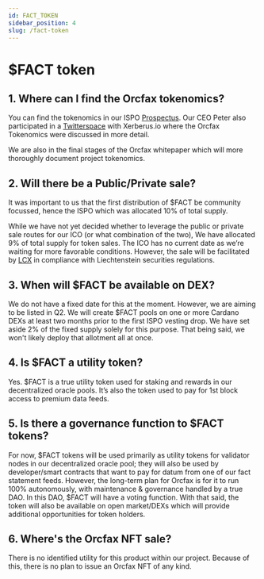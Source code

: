 ```yaml
---
id: FACT_TOKEN
sidebar_position: 4
slug: /fact-token
---
```


# $FACT token

## 1. Where can I find the Orcfax tokenomics?

You can find the tokenomics in our ISPO [Prospectus](https://orcfax.io/assets/Orcfax-ISPO-Prospectus--March15-2023.pdf). Our CEO Peter also participated in a [Twitterspace](https://twitter.com/i/status/1647964885009965061) with Xerberus.io where the Orcfax Tokenomics were discussed in more detail.

We are also in the final stages of the Orcfax whitepaper which will more thoroughly document project tokenomics.

## 2. Will there be a Public/Private sale?

It was important to us that the first distribution of $FACT be community focussed, hence the ISPO which was allocated 10% of total supply.

While we have not yet decided whether to leverage the public or private sale routes for our ICO (or what combination of the two), We have allocated 9% of total supply for token sales. The ICO has no current date as we’re waiting for more favorable conditions. However, the sale will be facilitated by [LCX](https://www.lcx.com/) in compliance with Liechtenstein securities regulations.

## 3. When will $FACT be available on DEX?

We do not have a fixed date for this at the moment. However, we are aiming to be listed in Q2. We will create $FACT pools on one or more Cardano DEXs at least two months prior to the first ISPO vesting drop. We have set aside 2% of the fixed supply solely for this purpose. That being said, we won't likely deploy that allotment all at once.

## 4. Is $FACT a utility token?

Yes. $FACT is a true utility token used for staking and rewards in our decentralized oracle pools. It’s also the token used to pay for 1st block access to premium data feeds.


## 5. Is there a governance function to $FACT tokens?

For now, $FACT tokens will be used primarily as utility tokens for validator nodes in our decentralized oracle pool; they will also be used by developer/smart contracts that want to pay for datum from one of our fact statement feeds. However, the long-term plan for Orcfax is for it to run 100% autonomously, with maintenance & governance handled by a true DAO. In this DAO, $FACT will have a voting function. With that said, the token will also be available on open market/DEXs which will provide additional opportunities for token holders.

## 6. Where's the Orcfax NFT sale?

There is no identified utility for this product within our project. Because of this, there is no plan to issue an Orcfax NFT of any kind.
